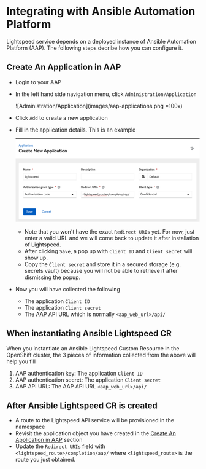 
# Integrating with Ansible Automation Platform

Lightspeed service depends on a deployed instance of Ansible Automation Platform (AAP).  The following steps decribe how you can configure it.


## Create An Application in AAP

* Login to your AAP
* In the left hand side navigation menu, click `Administration/Application`

  ![Administration/Application](images/aap-applications.png =100x)
  
* Click `Add` to create a new application
* Fill in the application details. This is an example
  
  ![an example](images/aap-create-application.png)
  * Note that you won't have the exact `Redirect URIs` yet. For now, just enter a valid URL and we will come back to update it after installation of Lightspeed.
  * After clicking `Save`, a pop up with `Client ID` and `Client secret` will show up.
  * Copy the `Client secret` and store it in a secured storage (e.g. secrets vault) because you will not be able to retrieve it after dismissing the popup.
* Now you will have collected the following
  * The application `Client ID` 
  * The application `Client secret` 
  * The AAP API URL which is normally `<aap_web_url>/api/`


## When instantiating Ansible Lightspeed CR

When you instantiate an Ansible Lightspeed Custom Resource in the OpenShift cluster, the 3 pieces of information collected from the above will help you fill
1. AAP authentication key: The application `Client ID`
2. AAP authentication secret: The application `Client secret`
3. AAP API URL: The AAP API URL `<aap_web_url>/api/`

## After Ansible Lightspeed CR is created

* A route to the Lightspeed API service will be provisioned in the namespace
* Revisit the application object you have created in the [Create An Application in AAP](create-an-application-in-aap) section
* Update the `Redirect URIs` field with `<lightspeed_route>/completion/aap/` where `<lightspeed_route>` is the route you just obtained.
